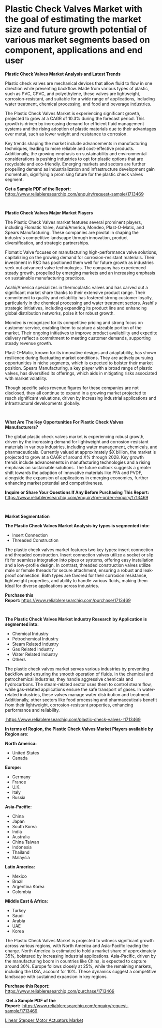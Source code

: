 <p><h1>Plastic Check Valves Market with the goal of estimating the market size and future growth potential of various market segments based on component, applications and end user</h1></p><p><strong>Plastic Check Valves Market Analysis and Latest Trends</strong></p>
<p><p>Plastic check valves are mechanical devices that allow fluid to flow in one direction while preventing backflow. Made from various types of plastic, such as PVC, CPVC, and polyethylene, these valves are lightweight, corrosion-resistant, and suitable for a wide range of applications, including water treatment, chemical processing, and food and beverage industries. </p><p>The Plastic Check Valves Market is experiencing significant growth, projected to grow at a CAGR of 10.3% during the forecast period. This growth is driven by increasing demand for efficient fluid management systems and the rising adoption of plastic materials due to their advantages over metal, such as lower weight and resistance to corrosion. </p><p>Key trends shaping the market include advancements in manufacturing techniques, leading to more reliable and cost-effective products. Additionally, the growing emphasis on sustainability and environmental considerations is pushing industries to opt for plastic options that are recyclable and eco-friendly. Emerging markets and sectors are further propelling demand as industrialization and infrastructure development gain momentum, signifying a promising future for the plastic check valves segment.</p></p>
<p><strong>Get a Sample PDF of the Report:&nbsp;</strong> <a href="https://www.reliableresearchiq.com/enquiry/request-sample/1713469?utm_campaign=3066&utm_medium=2&utm_source=Github&utm_content=ia&utm_term=10042025&utm_id=plastic-check-valves">https://www.reliableresearchiq.com/enquiry/request-sample/1713469</a></p>
<p>&nbsp;</p>
<p><strong>Plastic Check Valves Major Market Players</strong></p>
<p><p>The Plastic Check Valves market features several prominent players, including Flomatic Valve, Asahi/America, Mondeo, Plast-O-Matic, and Spears Manufacturing. These companies are pivotal in shaping the industry's competitive landscape through innovation, product diversification, and strategic partnerships.</p><p>Flomatic Valve focuses on manufacturing high-performance valve solutions, capitalizing on the growing demand for corrosion-resistant materials. Their investment in R&D has positioned them well for future growth as industries seek out advanced valve technologies. The company has experienced steady growth, propelled by emerging markets and an increasing emphasis on sustainable manufacturing practices.</p><p>Asahi/America specializes in thermoplastic valves and has carved out a significant market share thanks to their extensive product range. Their commitment to quality and reliability has fostered strong customer loyalty, particularly in the chemical processing and water treatment sectors. Asahi's strategic initiatives, including expanding its product line and enhancing global distribution networks, poise it for robust growth.</p><p>Mondeo is recognized for its competitive pricing and strong focus on customer service, enabling them to capture a sizeable portion of the market. Their ongoing initiatives to improve product availability and expedite delivery reflect a commitment to meeting customer demands, supporting steady revenue growth.</p><p>Plast-O-Matic, known for its innovative designs and adaptability, has shown resilience during fluctuating market conditions. They are actively pursuing opportunities in niche segments, which is expected to bolster their market position. Spears Manufacturing, a key player with a broad range of plastic valves, has diversified its offerings, which aids in mitigating risks associated with market volatility.</p><p>Though specific sales revenue figures for these companies are not disclosed, they all continue to expand in a growing market projected to reach significant valuations, driven by increasing industrial applications and infrastructural developments globally.</p></p>
<p>&nbsp;</p>
<p><strong>What Are The Key Opportunities For Plastic Check Valves Manufacturers?</strong></p>
<p><p>The global plastic check valves market is experiencing robust growth, driven by the increasing demand for lightweight and corrosion-resistant materials in various industries, including water management, chemicals, and pharmaceuticals. Currently valued at approximately $X billion, the market is projected to grow at a CAGR of around X% through 2028. Key growth trends include advancements in manufacturing technologies and a rising emphasis on sustainable solutions. The future outlook suggests a greater shift towards the adoption of innovative materials like PFA and PVDF, alongside the expansion of applications in emerging economies, further enhancing market potential and competitiveness.</p></p>
<p><strong>Inquire or Share Your Questions If Any Before Purchasing This Report:</strong> <a href="https://www.reliableresearchiq.com/enquiry/pre-order-enquiry/1713469?utm_campaign=3066&utm_medium=2&utm_source=Github&utm_content=ia&utm_term=10042025&utm_id=plastic-check-valves">https://www.reliableresearchiq.com/enquiry/pre-order-enquiry/1713469</a></p>
<p>&nbsp;</p>
<p><strong>Market Segmentation</strong></p>
<p><strong>The Plastic Check Valves Market Analysis by types is segmented into:</strong></p>
<p><ul><li>Insert Connection</li><li>Threaded Construction</li></ul></p>
<p><p>The plastic check valves market features two key types: insert connection and threaded construction. Insert connection valves utilize a socket or slip fit for seamless integration into pipes or systems, offering easy installation and a low-profile design. In contrast, threaded construction valves utilize male or female threads for secure attachment, ensuring a robust and leak-proof connection. Both types are favored for their corrosion resistance, lightweight properties, and ability to handle various fluids, making them ideal for diverse applications across industries.</p></p>
<p><strong>Purchase this Report:&nbsp;</strong><a href="https://www.reliableresearchiq.com/purchase/1713469?utm_campaign=3066&utm_medium=2&utm_source=Github&utm_content=ia&utm_term=10042025&utm_id=plastic-check-valves">https://www.reliableresearchiq.com/purchase/1713469</a></p>
<p>&nbsp;</p>
<p><strong>The Plastic Check Valves Market Industry Research by Application is segmented into:</strong></p>
<p><ul><li>Chemical Industry</li><li>Petrochemical Industry</li><li>Steam Related Industry</li><li>Gas Related Industry</li><li>Water Related Industry</li><li>Others</li></ul></p>
<p><p>The plastic check valves market serves various industries by preventing backflow and ensuring the smooth operation of fluids. In the chemical and petrochemical industries, they handle aggressive chemicals and hydrocarbons. The steam-related sector uses them to control steam flow, while gas-related applications ensure the safe transport of gases. In water-related industries, these valves manage water distribution and treatment. Additionally, other sectors like food processing and pharmaceuticals benefit from their lightweight, corrosion-resistant properties, enhancing performance and reliability.</p></p>
<p><a href="https://www.reliableresearchiq.com/plastic-check-valves-r1713469?utm_campaign=3066&utm_medium=2&utm_source=Github&utm_content=ia&utm_term=10042025&utm_id=plastic-check-valves">&nbsp;https://www.reliableresearchiq.com/plastic-check-valves-r1713469</a></p>
<p><strong>In terms of Region, the Plastic Check Valves Market Players available by Region are:</strong></p>
<p>
    <p> <strong> North America: </strong>
        <ul>
            <li>United States</li>
            <li>Canada</li>
        </ul>
        </p> 
    <p> <strong> Europe: </strong>
        <ul>
            <li>Germany</li>
            <li>France</li>
            <li>U.K.</li>
            <li>Italy</li>
            <li>Russia</li>
        </ul>
        </p> 
    <p> <strong> Asia-Pacific: </strong>
        <ul>
            <li>China</li>
            <li>Japan</li>
            <li>South Korea</li>
            <li>India</li>
            <li>Australia</li>
            <li>China Taiwan</li>
            <li>Indonesia</li>
            <li>Thailand</li>
            <li>Malaysia</li>
        </ul>
        </p> 
    <p> <strong> Latin America: </strong>
        <ul>
            <li>Mexico</li>
            <li>Brazil</li>
            <li>Argentina Korea</li>
            <li>Colombia</li>
        </ul>
        </p> 
    <p> <strong> Middle East & Africa: </strong>
        <ul>
            <li>Turkey</li>
            <li>Saudi</li>
            <li>Arabia</li>
            <li>UAE</li>
            <li>Korea</li>
        </ul>
    </p>
    </p>
<p><p>The Plastic Check Valves Market is projected to witness significant growth across various regions, with North America and Asia-Pacific leading the charge. North America is estimated to hold a market share of approximately 35%, bolstered by increasing industrial applications. Asia-Pacific, driven by the manufacturing boom in countries like China, is expected to capture around 30%. Europe follows closely at 25%, while the remaining markets, including the USA, account for 10%. These dynamics suggest a competitive landscape with sustained expansion in key regions.</p></p>
<p><strong>Purchase this Report: </strong><a href="https://www.reliableresearchiq.com/purchase/1713469?utm_campaign=3066&utm_medium=2&utm_source=Github&utm_content=ia&utm_term=10042025&utm_id=plastic-check-valves">https://www.reliableresearchiq.com/purchase/1713469</a></p>
<p>&nbsp;<strong>Get a Sample PDF of the Report:&nbsp;&nbsp;</strong><a href="https://www.reliableresearchiq.com/enquiry/request-sample/1713469?utm_campaign=3066&utm_medium=2&utm_source=Github&utm_content=ia&utm_term=10042025&utm_id=plastic-check-valves">https://www.reliableresearchiq.com/enquiry/request-sample/1713469</a></p>
<p><strong></strong></p>
<p><p><a href="https://github.com/clemmheisefy/Market-Research-Report-List-1/blob/main/linear-stepper-motor-actuators-market.md?utm_campaign=3066&utm_medium=2&utm_source=Github&utm_content=ia&utm_term=10042025&utm_id=plastic-check-valves">Linear Stepper Motor Actuators Market</a></p></p>
